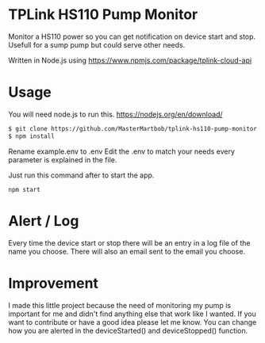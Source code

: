 # TPLink HS110 Pump Monitor
Monitor a HS110 power so you can get notification on device start and stop.
Usefull for a sump pump but could serve other needs.

Written in Node.js using https://www.npmjs.com/package/tplink-cloud-api

# Usage 

You will need node.js to run this. https://nodejs.org/en/download/

```sh
$ git clone https://github.com/MasterMartbob/tplink-hs110-pump-monitor.git && cd tplink-hs110-pump-monitor
$ npm install
```

Rename example.env to .env
Edit the .env to match your needs every parameter is explained in the file.

Just run this command after to start the app.
```
npm start
```
# Alert / Log

Every time the device start or stop there will be an entry in a log file of the name you choose.
There will also an email sent to the email you choose.

# Improvement

I made this little project because the need of monitoring my pump is important for me and didn't find anything else that work like I wanted.
If you want to contribute or have a good idea please let me know.
You can change how you are alerted in the deviceStarted() and deviceStopped() function.
